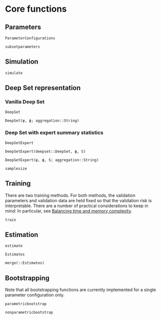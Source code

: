 # Core functions

## Parameters

```@docs
ParameterConfigurations

subsetparameters
```

## Simulation

```@docs
simulate
```

## Deep Set representation

### Vanilla Deep Set

```@docs
DeepSet

DeepSet(ψ, ϕ; aggregation::String)
```

### Deep Set with expert summary statistics

```@docs
DeepSetExpert

DeepSetExpert(deepset::DeepSet, ϕ, S)

DeepSetExpert(ψ, ϕ, S; aggregation::String)

samplesize
```


## Training

There are two training methods. For both methods, the validation parameters and validation data are held fixed so that the validation risk is interpretable. There are a number of practical considerations to keep in mind: In particular, see [Balancing time and memory complexity](@ref).

```@docs
train
```

## Estimation

```@docs
estimate

Estimates

merge(::Estimates)
```

## Bootstrapping

Note that all bootstrapping functions are currently implemented for a single parameter configuration only.

```@docs
parametricbootstrap

nonparametricbootstrap
```
